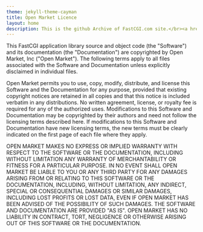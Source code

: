 ```yaml
---
theme: jekyll-theme-cayman
title: Open Market Licence
layout: home
description: This is the github Archive of FastCGI.com site.</br><a href='https://github.com/FastCGI-Archives'>Github FastCGI Archives</a>
---
```


This FastCGI application library source and object code (the "Software") and its documentation (the "Documentation") are copyrighted by Open Market, Inc ("Open Market"). The following terms apply to all files associated with the Software and Documentation unless explicitly disclaimed in individual files.

Open Market permits you to use, copy, modify, distribute, and license this Software and the Documentation for any purpose, provided that existing copyright notices are retained in all copies and that this notice is included verbatim in any distributions. No written agreement, license, or royalty fee is required for any of the authorized uses. Modifications to this Software and Documentation may be copyrighted by their authors and need not follow the licensing terms described here. If modifications to this Software and Documentation have new licensing terms, the new terms must be clearly indicated on the first page of each file where they apply.

OPEN MARKET MAKES NO EXPRESS OR IMPLIED WARRANTY WITH RESPECT TO THE SOFTWARE OR THE DOCUMENTATION, INCLUDING WITHOUT LIMITATION ANY WARRANTY OF MERCHANTABILITY OR FITNESS FOR A PARTICULAR PURPOSE. IN NO EVENT SHALL OPEN MARKET BE LIABLE TO YOU OR ANY THIRD PARTY FOR ANY DAMAGES ARISING FROM OR RELATING TO THIS SOFTWARE OR THE DOCUMENTATION, INCLUDING, WITHOUT LIMITATION, ANY INDIRECT, SPECIAL OR CONSEQUENTIAL DAMAGES OR SIMILAR DAMAGES, INCLUDING LOST PROFITS OR LOST DATA, EVEN IF OPEN MARKET HAS BEEN ADVISED OF THE POSSIBILITY OF SUCH DAMAGES. THE SOFTWARE AND DOCUMENTATION ARE PROVIDED "AS IS". OPEN MARKET HAS NO LIABILITY IN CONTRACT, TORT, NEGLIGENCE OR OTHERWISE ARISING OUT OF THIS SOFTWARE OR THE DOCUMENTATION.
